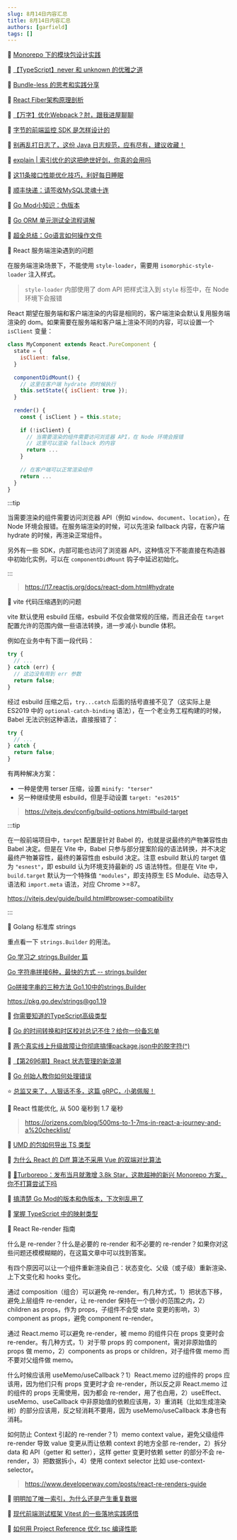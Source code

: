 ```yaml
---
slug: 8月14日内容汇总
title: 8月14日内容汇总
authors: [garfield]
tags: []
---
```


📒 [Monorepo 下的模块包设计实践](https://zhuanlan.zhihu.com/p/456483953)

📒 [【TypeScript】never 和 unknown 的优雅之道](https://mp.weixin.qq.com/s/rZ96wy8xUrx4T1qG5OKS0w)

📒 [Bundle-less 的思考和实践分享](https://mp.weixin.qq.com/s/nk5SN8AKwyFkUTEOiLCBdQ)

📒 [React Fiber架构原理剖析](https://segmentfault.com/a/1190000042271919)

📒 [【万字】优化Webpack？肘，跟我进屋聊聊](https://juejin.cn/post/7129747165794009101)

📒 [字节的前端监控 SDK 是怎样设计的](https://mp.weixin.qq.com/s/-eEMSn2WpDiMbNSBgY3-pg)

📒 [别再乱打日志了，这份 Java 日志规范，应有尽有，建议收藏！](https://mp.weixin.qq.com/s/ioDYZjdSii3WUvL9xqc_Sg)

📒 [explain | 索引优化的这把绝世好剑，你真的会用吗](https://mp.weixin.qq.com/s/l3jJHIcqMzCcezbpboqyvQ)

📒 [这11条接口性能优化技巧，利好每日睡眠](https://mp.weixin.qq.com/s/3jrf1GKBBbVzcvJxqYnx9Q)

📒 [顺丰快递：请签收MySQL灵魂十连](https://mp.weixin.qq.com/s/Y1Mh-99cgQWuCQ53wAxkUQ)

📒 [Go Mod小知识：伪版本](https://mp.weixin.qq.com/s/UL5d3P6sjT36njR4RYMFkQ)

📒 [Go ORM 单元测试全流程讲解](https://mp.weixin.qq.com/s/XPPwHd7eDUjvzsnuFwgbyw)

📒 [超全总结：Go语言如何操作文件](https://mp.weixin.qq.com/s/r30z2i_sSuRfEnM_23wFlg)

📒 React 服务端渲染遇到的问题

在服务端渲染场景下，不能使用 `style-loader`，需要用 `isomorphic-style-loader` 注入样式。

> `style-loader` 内部使用了 dom API 把样式注入到 `style` 标签中，在 Node 环境下会报错

React 期望在服务端和客户端渲染的内容是相同的，客户端渲染会默认复用服务端渲染的 dom。如果需要在服务端和客户端上渲染不同的内容，可以设置一个 `isClient` 变量：

```jsx
class MyComponent extends React.PureComponent {
  state = {
    isClient: false,
  }
  
  componentDidMount() {
    // 这里在客户端 hydrate 的时候执行
    this.setState({ isClient: true });
  }
  
  render() {
    const { isClient } = this.state;
    
    if (!isClient) {
      // 当需要渲染的组件需要访问浏览器 API，在 Node 环境会报错
      // 这里可以渲染 fallback 的内容
      return ...
    }
    
    // 在客户端可以正常渲染组件
    return ...
  }
}
```

:::tip

当需要渲染的组件需要访问浏览器 API（例如 `window`、`document`、`location`），在 Node 环境会报错。在服务端渲染的时候，可以先渲染 fallback 内容，在客户端 hydrate 的时候，再渲染正常组件。

另外有一些 SDK，内部可能也访问了浏览器 API，这种情况下不能直接在构造器中初始化实例，可以在 `componentDidMount` 钩子中延迟初始化。

:::

> https://17.reactjs.org/docs/react-dom.html#hydrate

📒 vite 代码压缩遇到的问题

vite 默认使用 esbuild 压缩，esbuild 不仅会做常规的压缩，而且还会在 `target` 配置允许的范围内做一些语法转换，进一步减小 bundle 体积。

例如在业务中有下面一段代码：

```js
try {
  // ...
} catch (err) {
  // 这边没有用到 err 参数
  return false;
}
```

经过 esbuild 压缩之后，`try...catch` 后面的括号直接不见了（这实际上是 ES2019 中的 `optional-catch-binding` 语法），在一个老业务工程构建的时候，Babel 无法识别这种语法，直接报错了：

```js
try {
  // ...
} catch {
  return false;
}
```

有两种解决方案：

- 一种是使用 terser 压缩，设置 `minify: "terser"`
- 另一种继续使用 esbuild，但是手动设置 `target: "es2015"`

> https://vitejs.dev/config/build-options.html#build-target

:::tip

在一般前端项目中，`target` 配置是针对 Babel 的，也就是说最终的产物兼容性由 Babel 决定。但是在 Vite 中，Babel 只参与部分提案阶段的语法转换，并不决定最终产物兼容性，最终的兼容性由 esbuild 决定。注意 esbuild 默认的 target 值为 `"esnest"`，即 esbuild 认为环境支持最新的 JS 语法特性。但是在 Vite 中，`build.target` 默认为一个特殊值 `"modules"`，即支持原生 ES Module、动态导入语法和 `import.meta` 语法，对应 Chrome >=87。

https://vitejs.dev/guide/build.html#browser-compatibility

:::

📒 Golang 标准库 strings

重点看一下 `strings.Builder` 的用法。

[Go 学习之 strings.Builder 篇](https://blog.csdn.net/qq_24433609/article/details/124500115)

[Go 字符串拼接6种，最快的方式 -- strings.builder](https://www.cnblogs.com/cheyunhua/p/15769717.html)

[Go拼接字串的三种方法 Go1.10中的strings.Builder](https://blog.csdn.net/qq_41035588/article/details/108289761)

https://pkg.go.dev/strings@go1.19

📒 [你需要知道的TypeScript高级类型](https://mp.weixin.qq.com/s/usDh1-Wzxrf4BftfWhwduA)

📒 [Go 的时间转换和时区校对总记不住？给你一份备忘单](https://mp.weixin.qq.com/s/HaF9qieEJWNUoyY9qTvnKw)

📒 [两个真实线上升级故障让你彻底搞懂package.json中的脱字符(^)](https://juejin.cn/post/7121520457760653349)

📒 [【第2696期】React 状态管理的新浪潮](https://mp.weixin.qq.com/s/6Er2IQEXXNc8Sb5vVJZZOQ)

📒 [Go 创始人教你如何处理错误](https://mp.weixin.qq.com/s/X60eIQcEAJz8tvNz5qArxg)

⭐️ [总监又来了，人狠话不多，这篇 gRPC，小弟佩服！](https://mp.weixin.qq.com/s/4Sxal7N-uZ8gvphC8XWo8A)

<!--
📒 React Native Boilerplate

一款 RN 应用的初始模板

> https://github.com/thecodingmachine/react-native-boilerplate
-->

📒 React 性能优化, 从 500 毫秒到 1.7 毫秒

> https://orizens.com/blog/500ms-to-1-7ms-in-react-a-journey-and-a%20checklist/

📒 [UMD 的包如何导出 TS 类型](https://juejin.cn/post/7129520818232492040)

📒 [为什么 React 的 Diff 算法不采用 Vue 的双端对比算法](https://juejin.cn/post/7116141318853623839)

📒 [🚀Turborepo：发布当月就激增 3.8k Star，这款超神的新兴 Monorepo 方案，你不打算尝试下吗](https://juejin.cn/post/7129267782515949575)

📒 [搞清楚 Go Mod的版本和伪版本，下次别乱用了](https://mp.weixin.qq.com/s/ptJK7CDHCr6P4JCdsUXKdg)

📒 [掌握 TypeScript 中的映射类型](https://mp.weixin.qq.com/s/Nu4XCuF4d_BaAkmwRr3f4A)

📒 React Re-render 指南

什么是 re-render？什么是必要的 re-render 和不必要的 re-render？如果你对这些问题还模模糊糊的，在这篇文章中可以找到答案。

有四个原因可以让一个组件重新渲染自己：状态变化、父级（或子级）重新渲染、上下文变化和 hooks 变化。

通过 composition（组合）可以避免 re-render。有几种方式，1）把状态下移，避免上层组件 re-render，让 re-render 保持在一个很小的范围之内，2）children as props，作为 props，子组件不会受 state 变更的影响，3）component as props，避免 component re-render。

通过 React.memo 可以避免 re-render，被 memo 的组件只在 props 变更时会 re-render。有几种方式，1）对于带 props 的 component，需对非原始值的 props 做 memo，2）components as props or children，对子组件做 memo 而不要对父组件做 memo。

什么时候应该用 useMemo/useCallback？1）React.memo 过的组件的 props 应该用，因为他们只有 props 变更时才会 re-render，所以反之非 React.memo 过的组件的 props 无需使用，因为都会 re-render，用了也白用，2）useEffect、useMemo、useCallback 中非原始值的依赖应该用，3）重消耗（比如生成渲染树）的部分应该用，反之轻消耗不要用，因为 useMemo/useCallback 本身也有消耗。

如何防止 Context 引起的 re-render？1）memo context value，避免父级组件 re-render 导致 value 变更从而让依赖 context 的地方全部 re-render，2）拆分 data 和 API（getter 和 setter），这样 getter 变更时依赖 setter 的部分不会 re-render，3）把数据拆小，4）使用 context selector 比如 use-context-selector。

> https://www.developerway.com/posts/react-re-renders-guide

📒 [明明加了唯一索引，为什么还是产生重复数据](https://mp.weixin.qq.com/s/vRI-bFB4_IEaoCCQcMqZjw)

📒 [现代前端测试框架 Vitest 的一些落地实践感悟](https://mp.weixin.qq.com/s/0Jn1CHAVyX1U8RD2OUJENQ)

📒 [如何用 Project Reference 优化 tsc 编译性能](https://juejin.cn/post/7129130418657296421)
